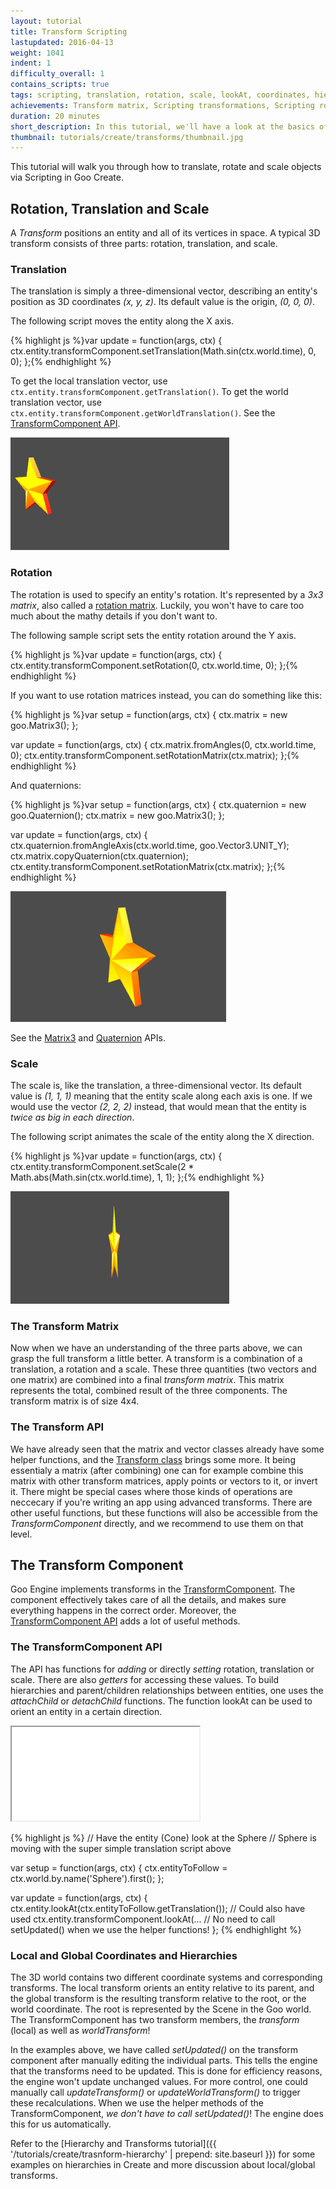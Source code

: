 ```yaml
---
layout: tutorial
title: Transform Scripting
lastupdated: 2016-04-13
weight: 1041
indent: 1
difficulty_overall: 1
contains_scripts: true
tags: scripting, translation, rotation, scale, lookAt, coordinates, hierarchies
achievements: Transform matrix, Scripting transformations, Scripting rotation, Scripting scale,
duration: 20 minutes
short_description: In this tutorial, we'll have a look at the basics of the hierarchy and some of its uses.
thumbnail: tutorials/create/transforms/thumbnail.jpg
---
```

This tutorial will walk you through how to translate, rotate and scale objects via Scripting in Goo Create.

## Rotation, Translation and Scale

A *Transform* positions an entity and all of its vertices in space. A typical 3D transform consists of three parts: rotation, translation, and scale.

### Translation

The translation is simply a three-dimensional vector, describing an entity's position as 3D coordinates *(x, y, z)*. Its default value is the origin, *(0, 0, 0)*.

The following script moves the entity along the X axis.

{% highlight js %}var update = function(args, ctx) {
    ctx.entity.transformComponent.setTranslation(Math.sin(ctx.world.time), 0, 0);
};{% endhighlight %}

To get the local translation vector, use `ctx.entity.transformComponent.getTranslation()`. To get the world translation vector, use `ctx.entity.transformComponent.getWorldTranslation()`. See the [TransformComponent API](http://code.gooengine.com/latest/docs/index.html?c=TransformComponent).

![Translation script](star-translate.gif)

### Rotation

The rotation is used to specify an entity's rotation. It's represented by a *3x3 matrix*, also called a [rotation matrix](http://en.wikipedia.org/wiki/Rotation_matrix#In_three_dimensions). Luckily, you won't have to care too much about the mathy details if you don't want to.

The following sample script sets the entity rotation around the Y axis.

{% highlight js %}var update = function(args, ctx) {
    ctx.entity.transformComponent.setRotation(0, ctx.world.time, 0);
};{% endhighlight %}

If you want to use rotation matrices instead, you can do something like this:

{% highlight js %}var setup = function(args, ctx) {
    ctx.matrix = new goo.Matrix3();
};

var update = function(args, ctx) {
    ctx.matrix.fromAngles(0, ctx.world.time, 0);
    ctx.entity.transformComponent.setRotationMatrix(ctx.matrix);
};{% endhighlight %}

And quaternions:

{% highlight js %}var setup = function(args, ctx) {
    ctx.quaternion = new goo.Quaternion();
    ctx.matrix = new goo.Matrix3();
};

var update = function(args, ctx) {
    ctx.quaternion.fromAngleAxis(ctx.world.time, goo.Vector3.UNIT_Y);
    ctx.matrix.copyQuaternion(ctx.quaternion);
    ctx.entity.transformComponent.setRotationMatrix(ctx.matrix);
};{% endhighlight %}

![Rotation script](star-rotate.gif)

See the [Matrix3](http://code.gooengine.com/latest/docs/index.html?c=Matrix3) and [Quaternion](http://code.gooengine.com/latest/docs/index.html?c=Quaternion) APIs.


### Scale

The scale is, like the translation, a three-dimensional vector. Its default value is *(1, 1, 1)* meaning that the entity scale along each axis is one. If we would use the vector *(2, 2, 2)* instead, that would mean that the entity is *twice as big in each direction*.

The following script animates the scale of the entity along the X direction.

{% highlight js %}var update = function(args, ctx) {
    ctx.entity.transformComponent.setScale(2 * Math.abs(Math.sin(ctx.world.time), 1, 1);
};{% endhighlight %}

![Scale script](star-scale.gif)


### The Transform Matrix

Now when we have an understanding of the three parts above, we can grasp the full transform a little better. A transform is a combination of a translation, a rotation and a scale. These three quantities (two vectors and one matrix) are combined into a final *transform matrix*. This matrix represents the total, combined result of the three components. The transform matrix is of size 4x4.

### The Transform API

We have already seen that the matrix and vector classes already have some helper functions, and the [Transform class](http://code.gooengine.com/latest/docs/index.html?c=Transform) brings some more. It being essentialy a matrix (after combining) one can for example combine this matrix with other transform matrices, apply points or vectors to it, or invert it. There might be special cases where those kinds of operations are neccecary if you're writing an app using advanced transforms. There are other useful functions, but these functions will also be accessible from the *TransformComponent* directly, and we recommend to use them on that level.

## The Transform Component

Goo Engine implements transforms in the [TransformComponent](http://code.gooengine.com/latest/docs/index.html?c=TransformComponent). The component effectively takes care of all the details, and makes sure everything happens in the correct order. Moreover, the [TransformComponent API](http://code.gooengine.com/latest/docs/index.html?c=TransformComponent) adds a lot of useful methods.

### The TransformComponent API

The API has functions for *adding* or directly *setting* rotation, translation or scale. There are also *getters* for accessing these values. To build hierarchies and parent/children relationships between entities, one uses the *attachChild* or *detachChild* functions. The function lookAt can be used to orient an entity in a certain direction.

<iframe allowfullscreen src="//goote.ch/1107233399a27f819dd36d3e10abf2088e1717c8/"></iframe>

{% highlight js %}
// Have the entity (Cone) look at the Sphere
// Sphere is moving with the super simple translation script above

var setup = function(args, ctx) {
    ctx.entityToFollow = ctx.world.by.name('Sphere').first();
};

var update = function(args, ctx) {
    ctx.entity.lookAt(ctx.entityToFollow.getTranslation());
    // Could also have used ctx.entity.transformComponent.lookAt(...
    // No need to call setUpdated() when we use the helper functions!
};
{% endhighlight %}

### Local and Global Coordinates and Hierarchies

The 3D world contains two different coordinate systems and corresponding transforms. The local transform orients an entity relative to its parent, and the global transform is the resulting transform relative to the root, or the world coordinate. The root is represented by the Scene in the Goo world. The TransformComponent has two transform members, the *transform* (local) as well as *worldTransform*!

In the examples above, we have called *setUpdated()* on the transform component after manually editing the individual parts. This tells the engine that the transforms need to be updated. This is done for efficiency reasons, the engine won't update unchanged values. For more control, one could manually call *updateTransform()* or *updateWorldTransform()* to trigger these recalculations. When we use the helper methods of the TransformComponent, *we don't have to call setUpdated()*! The engine does this for us automatically.

Refer to the [Hierarchy and Transforms tutorial]({{ '/tutorials/create/trasnform-hierarchy' | prepend: site.baseurl }}) for some examples on hierarchies in Create and more discussion about local/global transforms.
